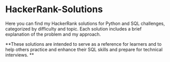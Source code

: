 # HackerRank-Solutions
Here you can find my HackerRank solutions for Python and SQL challenges, categorized by difficulty and topic. Each solution includes a brief explanation of the problem and my approach. 

**These solutions are intended to serve as a reference for learners and to help others practice and enhance their SQL skills and prepare for technical interviews.
**

